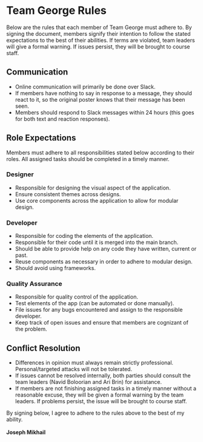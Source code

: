 # Team George Rules
Below are the rules that each member of Team George must adhere to. By signing the document, members signify their intention to follow the stated expectations to the best of their abilities. If terms are violated, team leaders will give a formal warning. If issues persist, they will be brought to course staff.

## Communication
- Online communication will primarily be done over Slack.
- If members have nothing to say in response to a message, they should react to it, so the original poster knows that their message has been seen.
- Members should respond to Slack messages within 24 hours (this goes for both text and reaction responses).

## Role Expectations
Members must adhere to all responsibilities stated below according to their roles. All assigned tasks should be completed in a timely manner.

### Designer
- Responsible for designing the visual aspect of the application.
- Ensure consistent themes across designs.
- Use core components across the application to allow for modular design.

### Developer
- Responsible for coding the elements of the application.
- Responsible for their code until it is merged into the main branch.
- Should be able to provide help on any code they have written, current or past.
- Reuse components as necessary in order to adhere to modular design.
- Should avoid using frameworks.

### Quality Assurance
- Responsible for quality control of the application.
- Test elements of the app (can be automated or done manually).
- File issues for any bugs encountered and assign to the responsible developer.
- Keep track of open  issues and ensure that members are cognizant of the problem.

## Conflict Resolution
- Differences in opinion must always remain strictly professional. Personal/targeted attacks will not be tolerated.
- If issues cannot be resolved internally, both parties should consult the team leaders (Navid Boloorian and Ari Brin) for assistance.
- If members are not finishing assigned tasks in a timely manner without a reasonable excuse, they will be given a formal warning by the team leaders. If problems persist, the issue will be brought to course staff.

By signing below, I agree to adhere to the rules above to the best of my ability.<br><br>
**Joseph Mikhail**
